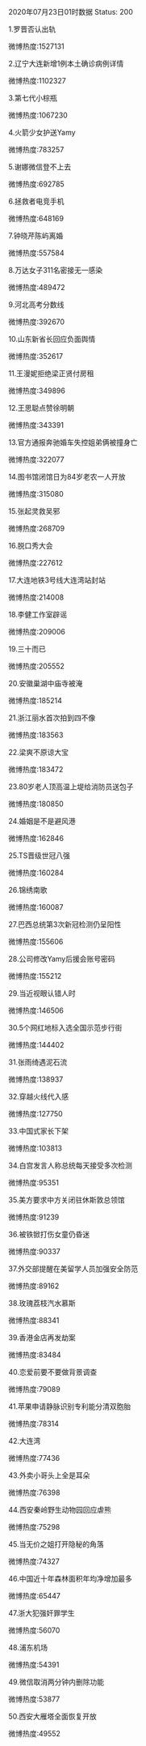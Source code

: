 2020年07月23日01时数据
Status: 200

1.罗晋否认出轨

微博热度:1527131

2.辽宁大连新增1例本土确诊病例详情

微博热度:1102327

3.第七代小棕瓶

微博热度:1067230

4.火箭少女护送Yamy

微博热度:783257

5.谢娜微信登不上去

微博热度:692785

6.拯救者电竞手机

微博热度:648169

7.钟晓芹陈屿离婚

微博热度:557584

8.万达女子311名密接无一感染

微博热度:489472

9.河北高考分数线

微博热度:392670

10.山东新省长回应负面舆情

微博热度:352617

11.王漫妮拒绝梁正贤付房租

微博热度:349896

12.王思聪点赞徐明朝

微博热度:343391

13.官方通报奔驰婚车失控姐弟俩被撞身亡

微博热度:322077

14.图书馆闭馆日为84岁老农一人开放

微博热度:315080

15.张起灵救吴邪

微博热度:268709

16.脱口秀大会

微博热度:227612

17.大连地铁3号线大连湾站封站

微博热度:214008

18.李健工作室辟谣

微博热度:209006

19.三十而已

微博热度:205552

20.安徽巢湖中庙寺被淹

微博热度:185214

21.浙江丽水首次拍到四不像

微博热度:183563

22.梁爽不原谅大宝

微博热度:183472

23.80岁老人顶高温上堤给消防员送包子

微博热度:180850

24.婚姻是不是避风港

微博热度:162846

25.TS晋级世冠八强

微博热度:160284

26.锦绣南歌

微博热度:160087

27.巴西总统第3次新冠检测仍呈阳性

微博热度:155606

28.公司修改Yamy后援会账号密码

微博热度:155212

29.当近视眼认错人时

微博热度:146506

30.5个网红地标入选全国示范步行街

微博热度:144402

31.张雨绮遇泥石流

微博热度:138937

32.穿越火线代入感

微博热度:127750

33.中国式家长下架

微博热度:103813

34.白宫发言人称总统每天接受多次检测

微博热度:95351

35.美方要求中方关闭驻休斯敦总领馆

微博热度:91239

36.被铁锨打伤女童仍昏迷

微博热度:90337

37.外交部提醒在美留学人员加强安全防范

微博热度:89162

38.玫瑰荔枝汽水慕斯

微博热度:88341

39.香港金店再发劫案

微博热度:83484

40.恋爱前要不要做背景调查

微博热度:79089

41.苹果申请静脉识别专利能分清双胞胎

微博热度:78314

42.大连湾

微博热度:77436

43.外卖小哥头上全是耳朵

微博热度:76398

44.西安秦岭野生动物园回应虐熊

微博热度:75298

45.当无价之姐打开隐秘的角落

微博热度:74327

46.中国近十年森林面积年均净增加最多

微博热度:65447

47.浙大犯强奸罪学生

微博热度:56070

48.浦东机场

微博热度:54391

49.微信取消两分钟内删除功能

微博热度:53877

50.西安大雁塔全面恢复开放

微博热度:49552


